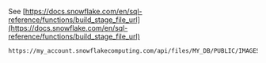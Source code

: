 See [https://docs.snowflake.com/en/sql-reference/functions/build_stage_file_url](https://docs.snowflake.com/en/sql-reference/functions/build_stage_file_url)
```
https://my_account.snowflakecomputing.com/api/files/MY_DB/PUBLIC/IMAGES_STAGE/us/yosemite/half_dome.jpg
```
